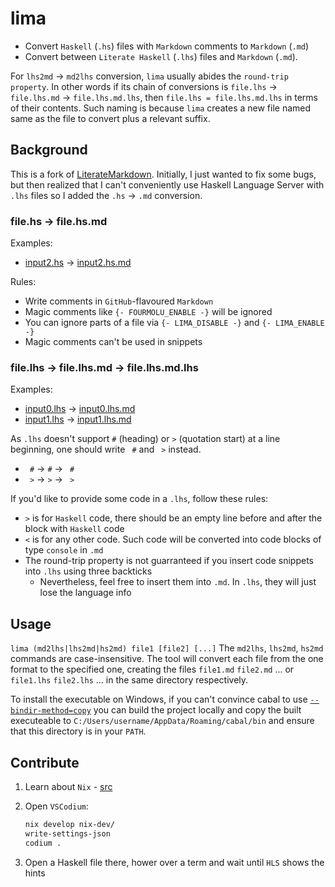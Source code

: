 # lima

- Convert `Haskell` (`.hs`) files with `Markdown` comments to `Markdown` (`.md`)
- Convert between `Literate Haskell` (`.lhs`) files  and `Markdown` (`.md`).

For `lhs2md` -> `md2lhs` conversion, `lima` usually abides the `round-trip property`. In other words if its chain of conversions is `file.lhs` -> `file.lhs.md` -> `file.lhs.md.lhs`, then `file.lhs = file.lhs.md.lhs` in terms of their contents. Such naming is because `lima` creates a new file named same as the file to convert plus a relevant suffix.

## Background

This is a fork of [LiterateMarkdown](https://github.com/haskie-lambda/LiterateMarkdown). Initially, I just wanted to fix some bugs, but then realized that I can't conveniently use Haskell Language Server with `.lhs` files so I added the `.hs` -> `.md` conversion.

### file.hs -> file.hs.md

Examples:

- [input2.hs](./testdata/input2.hs) -> [input2.hs.md](./testdata/input2.hs.md)

Rules:

- Write comments in `GitHub`-flavoured `Markdown`
- Magic comments like `{- FOURMOLU_ENABLE -}` will be ignored
- You can ignore parts of a file via `{- LIMA_DISABLE -}` and `{- LIMA_ENABLE -}`
- Magic comments can't be used in snippets

### file.lhs -> file.lhs.md -> file.lhs.md.lhs

Examples:

- [input0.lhs](./testdata/input0.lhs) -> [input0.lhs.md](./testdata/input0.lhs.md)
- [input1.lhs](./testdata/input1.lhs) -> [input1.lhs.md](./testdata/input1.lhs.md)

As `.lhs` doesn't support `#` (heading) or `>` (quotation start) at a line beginning, one should write ` #` and ` >` instead.

- ` #` -> `#` -> ` #`
- ` >` -> `>` -> ` >`

If you'd like to provide some code in a `.lhs`, follow these rules:

- `>` is for `Haskell` code, there should be an empty line before and after the block with `Haskell` code
- `<` is for any other code. Such code will be converted into code blocks of type `console` in `.md`
- The round-trip property is not guarranteed if you insert code snippets into `.lhs` using three backticks
  - Nevertheless, feel free to insert them into `.md`. In `.lhs`, they will just lose the language info

## Usage

`lima (md2lhs|lhs2md|hs2md) file1 [file2] [...]`
The `md2lhs`, `lhs2md`, `hs2md` commands are case-insensitive.
The tool will convert each file from the one format to the specified one, creating the files `file1.md` `file2.md` ... or `file1.lhs` `file2.lhs` ... in the same directory respectively.

To install the executable on Windows, if you can't convince cabal to use [`--bindir-method=copy`](https://github.com/haskell/cabal/issues/5748) you can build the project locally and copy the built executeable to `C:/Users/username/AppData/Roaming/cabal/bin` and ensure that this directory is in your `PATH`.

## Contribute

1. Learn about `Nix` - [src](https://github.com/deemp/flakes#prerequisites)
1. Open `VSCodium`:

    ```sh
    nix develop nix-dev/
    write-settings-json
    codium .
    ```

1. Open a Haskell file there, hower over a term and wait until `HLS` shows the hints
